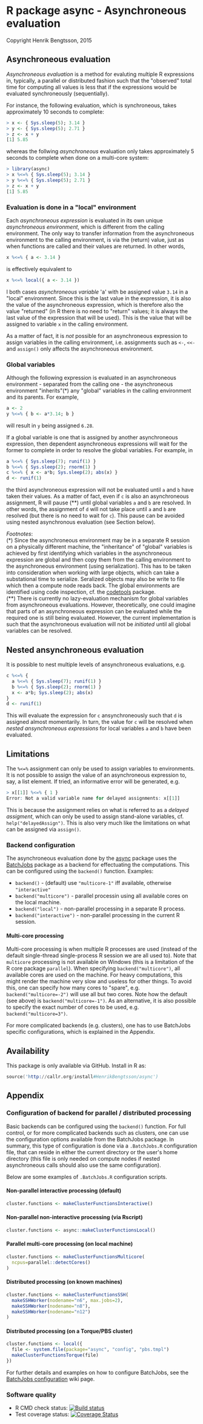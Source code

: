 # R package async - Asynchroneous evaluation

Copyright Henrik Bengtsson, 2015

## Asynchroneous evaluation
_Asynchroneous evaluation_ is a method for evaluting multiple R
expressions in, typically, a parallel or distributed fashion such that
the "observed" total time for computing all values is less that if
the expressions would be evaluated synchroneously (sequentially).

For instance, the following evaluation, which is synchroneous, takes approximately 10 seconds to complete:

```r
> x <- { Sys.sleep(5); 3.14 }
> y <- { Sys.sleep(5); 2.71 }
> z <- x + y
[1] 5.85
```

whereas the follwing _asynchroneous_ evaluation only takes
approximately 5 seconds to complete when done on a 
multi-core system:

```r
> library(async)
> x %<=% { Sys.sleep(5); 3.14 }
> y %<=% { Sys.sleep(5); 2.71 }
> z <- x + y
[1] 5.85
```


### Evaluation is done in a "local" environment
Each _asynchroneous expression_ is evaluated in its own unique _asynchroneous environment_, which is different from the calling environment.  The only way to transfer information from the asynchroneous environment to the calling environment, is via the (return) value, just as when functions are called and their values are returned.   In other words,

```r
x %<=% { a <- 3.14 }
```

is effectively equivalent to

```r
x %<=% local({ a <- 3.14 })
```

I both cases _asynchroneous variable_ 'a' with be assigned value `3.14` in a "local" environment.  Since this is the last value in the expression, it is also the value of the asynchroneous expression, which is therefore also the value "returned" (in R there is no need to "return" values; it is always the last value of the expression that will be used).  This is the value that will be assigned to variable `x` in the calling environment.

As a matter of fact, it is _not_ possible for an asynchroneous expression to assign variables in the calling environment, i.e. assignments such as `<-`, `<<-` and `assign()` only affects the asynchroneous environment.


### Global variables

Although the following expression is evaluated in an asynchroneous environment - separated from the calling one - the asynchroneous environment "inherits"(*) any "global" variables in the calling environment and its parents.  For example,
```r
a <- 2
y %<=% { b <- a*3.14; b }
```
will result in `y` being assigned `6.28`.

If a global variable is one that is assigned by another asynchroneous expression, then dependent asynchroneous expressions will wait for the former to complete in order to resolve the global variables.  For example, in
```r
a %<=% { Sys.sleep(7); runif(1) }
b %<=% { Sys.sleep(2); rnorm(1) }
c %<=% { x <- a*b; Sys.sleep(2); abs(x) }
d <- runif(1)
```
the third asynchroneous expression will not be evaluated until `a` and `b` have taken their values.  As a matter of fact, even if `c` is also an asynchroneous assignment, R will pause (**) until global variables `a` and `b` are resolved.  In other words, the assignment of `d` will not take place until `a` and `b` are resolved (but there is no need to wait for `c`).  This pause can be avoided using nested asynchronous evaluation (see Section below).


_Footnotes_:  
(\*) Since the asynchroneous environment may be in a separate R session on a physically different machine, the "inheritance" of "global" variables is achieved by first identifying which variables in the asynchroneous expression are global and then copy them from the calling environment to the asynchroneous environment (using serialization).  This has to be taken into consideration when working with large objects, which can take a substational time to serialize.  Seralized objects may also be write to file which then a compute node reads back. The global environments are identified using code inspection, cf. the [codetools] package.  
(\*\*) There is currently no lazy-evaluation mechanism for global variables from asynchroneous evaluations.  However, theoretically, one could imagine that parts of an asynchroneous expression can be evaluated while the required one is still being evaluated.  However, the current implementation is such that the asynchroneous evaluation will not be _initiated_ until all global variables can be resolved.


## Nested ansynchroneous evaluation
It is possible to nest multiple levels of ansynchroneous evaluations, e.g.
```r
c %<=% {
  a %<=% { Sys.sleep(7); runif(1) }
  b %<=% { Sys.sleep(2); rnorm(1) }
  x <- a*b; Sys.sleep(2); abs(x)
}
d <- runif(1)
```
This will evaluate the expression for `c` ansynchroneously such that `d` is assigned almost momentarily.  In turn, the value for `c` will be resolved when _nested ansynchroneous expressions_ for local variables `a` and `b` have been evaluated.


## Limitations
The `%<=%` assignment can only be used to assign variables to environments.  It is not possible to assign the value of an asynchroneous expression to, say, a list element.  If tried, an informative error will be generated, e.g.

```r
> x[[1]] %<=% { 1 }
Error: Not a valid variable name for delayed assignments: x[[1]]
```

This is because the assignment relies on what is referred to as a _delayed assigment_, which can only be used to assign stand-alone variables, cf. `help("delayedAssign")`.  This is also very much like the limitations on what can be assigned via `assign()`.


### Backend configuration
The asynchroneous evaluation done by the [async] package uses the [BatchJobs] package as a backend for effectuating the computations.  This can be configured using the `backend()` function.  Examples:

* `backend()` - (default) use `"multicore-1"` iff available, otherwise `"interactive"`
* `backend("multicore")` - parallel processin using all available cores on the local machine.
* `backend("local")` - non-parallel processing in a separate R process.
* `backend("interactive")` - non-parallel processing in the current R session.

#### Multi-core processing
Multi-core processing is when multiple R processes are used (instead of the
default single-thread single-process R session we are all used to).
Note that `multicore` processing is not available on Windows (this is a
limitation of the R core package `parallel`).
When specifying `backend("multicore")`, all available cores are used on the
machine.  For heavy computations, this might render the machine very slow and
useless for other things.  To avoid this, one can specify how many cores to
"spare", e.g. `backend("multicore=-2")` will use all but two cores.
Note how the default (see above) is `backend("multicore=-1")`.
As an alternative, it is also possible to specify the exact number of cores
to be used, e.g. `backend("multicore=3")`.

For more complicated backends (e.g. clusters), one has to use BatchJobs
specific configurations, which is explained in the Appendix.


## Availability
This package is only available via GitHub.  Install in R as:

```s
source('http://callr.org/install#HenrikBengtsson/async')
```

## Appendix

### Configuration of backend for parallel / distributed processing
Basic backends can be configured using the `backend()` function.
For full control, or for more complicated backends such as clusters,
one can use the configuration options available from the BatchJobs
package.  In summary, this type of configuration is done via a
`.BatchJobs.R` configuration file, that can reside in either the 
current directory or the user's home directory
(this file is only needed on compute nodes if nested asynchroneous
calls should also use the same configuration).

Below are some examples of `.BatchJobs.R` configuration scripts.

#### Non-parallel interactive processing (default)
```r
cluster.functions <- makeClusterFunctionsInteractive()
```

#### Non-parallel non-interactive processing (via Rscript)
```r
cluster.functions <- async::makeClusterFunctionsLocal()
```

#### Parallel multi-core processing (on local machine)
```r
cluster.functions <- makeClusterFunctionsMulticore(
  ncpus=parallel::detectCores()
)
```

#### Distributed processing (on known machines)
```r
cluster.functions <- makeClusterFunctionsSSH(
  makeSSHWorker(nodename="n6", max.jobs=2),
  makeSSHWorker(nodename="n8"),
  makeSSHWorker(nodename="n12")
)
```

#### Distributed processing (on a Torque/PBS cluster)
```r
cluster.functions <- local({
  file <- system.file(package="async", "config", "pbs.tmpl")
  makeClusterFunctionsTorque(file)
})
```


For further details and examples on how to configure BatchJobs,
see the [BatchJobs configuration] wiki page.


### Software quality

* R CMD check status: <a
  href="https://travis-ci.org/HenrikBengtsson/async"><img
  src="https://travis-ci.org/HenrikBengtsson/async.svg?branch=master"
  alt="Build status"></a>
* Test coverage status: <a
  href='https://coveralls.io/r/HenrikBengtsson/async?branch=develop'><img
  src='https://coveralls.io/repos/HenrikBengtsson/async/badge.png?branch=develop'
  alt='Coverage Status' /></a>


[async]: https://github.com/UCSF-CBC/async/
[BatchJobs]: http://cran.r-project.org/package=BatchJobs
[BatchJobs configuration]: https://github.com/tudo-r/BatchJobs/wiki/Configuration
[codetools]: cran.r-project.org/package=codetools

